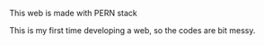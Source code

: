 This web is made with PERN stack 

This is my first time developing a web, so the codes are bit messy.
